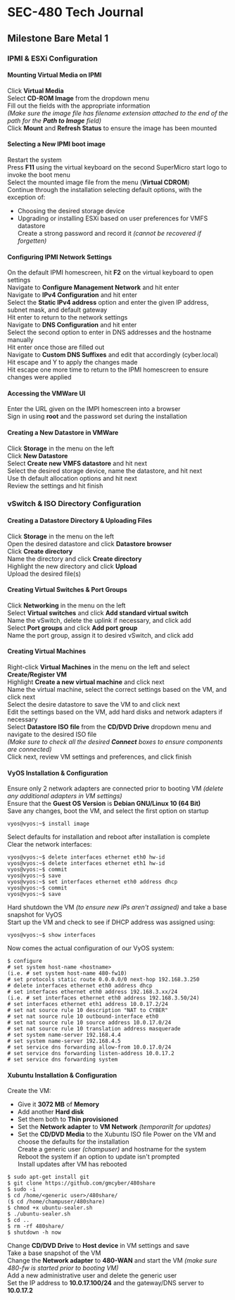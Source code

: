 # SEC-480 Tech Journal

## Milestone Bare Metal 1

### IPMI & ESXi Configuration

#### Mounting Virtual Media on IPMI

Click **Virtual Media**<br />
Select **CD-ROM Image** from the dropdown menu<br />
Fill out the fields with the appropriate information<br />
*(Make sure the image file has filename extension attached to the end of the path for the **Path to Image** field)*<br />
Click **Mount** and **Refresh Status** to ensure the image has been mounted<br />

#### Selecting a New IPMI boot image

Restart the system<br />
Press **F11** using the virtual keyboard on the second SuperMicro start logo to invoke the boot menu<br />
Select the mounted image file from the menu (**Virtual CDROM**)<br />
Continue through the installation selecting default options, with the exception of:
* Choosing the desired storage device
* Upgrading or installing ESXi based on user preferences for VMFS datastore<br />
Create a strong password and record it *(cannot be recovered if forgetten)*

#### Configuring IPMI Network Settings

On the default IPMI homescreen, hit **F2** on the virtual keyboard to open settings<br />
Navigate to **Configure Management Network** and hit enter<br />
Navigate to **IPv4 Configuration** and hit enter<br />
Select the **Static IPv4 address** option and enter the given IP address, subnet mask, and default gateway<br />
Hit enter to return to the network settings<br />
Navigate to **DNS Configuration** and hit enter<br />
Select the second option to enter in DNS addresses and the hostname manually<br />
Hit enter once those are filled out<br />
Navigate to **Custom DNS Suffixes** and edit that accordingly (cyber.local)<br />
Hit escape and Y to apply the changes made<br />
Hit escape one more time to return to the IPMI homescreen to ensure changes were applied

#### Accessing the VMWare UI

Enter the URL given on the IMPI homescreen into a browser<br />
Sign in using **root** and the password set during the installation

#### Creating a New Datastore in VMWare

Click **Storage** in the menu on the left<br />
Click **New Datastore**<br />
Select **Create new VMFS datastore** and hit next<br />
Select the desired storage device, name the datastore, and hit next<br />
Use th default allocation options and hit next<br />
Review the settings and hit finish

### vSwitch & ISO Directory Configuration

#### Creating a Datastore Directory & Uploading Files
Click **Storage** in the menu on the left<br />
Open the desired datastore and click **Datastore browser**<br />
Click **Create directory**<br />
Name the directory and click **Create directory**<br />
Highlight the new directory and click **Upload**<br />
Upload the desired file(s)

#### Creating Virtual Switches & Port Groups
Click **Networking** in the menu on the left<br />
Select **Virtual switches** and click **Add standard virtual switch**<br />
Name the vSwitch, delete the uplink if necessary, and click add<br />
Select **Port groups** and click **Add port group**<br />
Name the port group, assign it to desired vSwitch, and click add

#### Creating Virtual Machines
Right-click **Virtual Machines** in the menu on the left and select **Create/Register VM**<br />
Highlight **Create a new virtual machine** and click next<br />
Name the virtual machine, select the correct settings based on the VM, and click next<br />
Select the desire datastore to save the VM to and click next<br />
Edit the settings based on the VM, add hard disks and network adapters if necessary<br />
Select **Datastore ISO file** from the **CD/DVD Drive** dropdown menu and navigate to the desired ISO file<br />
*(Make sure to check all the desired **Connect** boxes to ensure components are connected)*<br />
Click next, review VM settings and preferences, and click finish

#### VyOS Installation & Configuration
Ensure only 2 network adapters are connected prior to booting VM *(delete any additional adapters in VM settings)*<br />
Ensure that the **Guest OS Version** is **Debian GNU/Linux 10 (64 Bit)**<br />
Save any changes, boot the VM, and select the first option on startup<br />
```
vyos@vyos:~$ install image
```
Select defaults for installation and reboot after installation is complete<br />
Clear the network interfaces:
```
vyos@vyos:~$ delete interfaces ethernet eth0 hw-id
vyos@vyos:~$ delete interfaces ethernet eth1 hw-id
vyos@vyos:~$ commit
vyos@vyos:~$ save
vyos@vyos:~$ set interfaces ethernet eth0 address dhcp
vyos@vyos:~$ commit
vyos@vyos:~$ save
```
Hard shutdown the VM *(to ensure new IPs aren't assigned)* and take a base snapshot for VyOS<br />
Start up the VM and check to see if DHCP address was assigned using:
```
vyos@vyos:~$ show interfaces
```
Now comes the actual configuration of our VyOS system:
```
$ configure
# set system host-name <hostname>
(i.e. # set system host-name 480-fw10)
# set protocols static route 0.0.0.0/0 next-hop 192.168.3.250
# delete interfaces ethernet eth0 address dhcp
# set interfaces ethernet eth0 address 192.168.3.xx/24
(i.e. # set interfaces ethernet eth0 address 192.168.3.50/24)
# set interfaces ethernet eth1 address 10.0.17.2/24
# set nat source rule 10 description "NAT to CYBER"
# set nat source rule 10 outbound-interface eth0
# set nat source rule 10 source address 10.0.17.0/24
# set nat source rule 10 translation address masquerade
# set system name-server 192.168.4.4
# set system name-server 192.168.4.5
# set service dns forwarding allow-from 10.0.17.0/24
# set service dns forwarding listen-address 10.0.17.2
# set service dns forwarding system
```

#### Xubuntu Installation & Configuration
Create the VM:<br />
* Give it **3072 MB** of **Memory**<br />
* Add another **Hard disk**<br />
* Set them both to **Thin provisioned**<br />
* Set the **Network adapter** to **VM Network** *(temporarilt for updates)*<br />
* Set the **CD/DVD Media** to the Xubuntu ISO file
Power on the VM and choose the defaults for the installation<br />
Create a generic user *(champuser)* and hostname for the system<br />
Reboot the system if an option to update isn't prompted<br />
Install updates after VM has rebooted<br />
```
$ sudo apt-get install git
$ git clone https://github.com/gmcyber/480share
$ sudo -i
$ cd /home/<generic user>/480share/
($ cd /home/champuser/480share)
$ chmod +x ubuntu-sealer.sh
$ ./ubuntu-sealer.sh
$ cd ..
$ rm -rf 480share/
$ shutdown -h now
```
Change **CD/DVD Drive** to **Host device** in VM settings and save<br />
Take a base snapshot of the VM<br />
Change the **Network adapter** to **480-WAN** and start the VM *(make sure 480-fw is started prior to booting VM)*<br />
Add a new administrative user and delete the generic user<br />
Set the IP address to **10.0.17.100/24** and the gateway/DNS server to **10.0.17.2**
